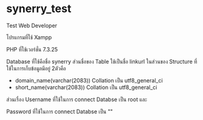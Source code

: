 # synerry_test
Test Web Developer

โปรแกรมที่ใช้ Xampp

PHP ที่ใช้เวอร์ชั่น 7.3.25

Database ที่ใช้คือชื่อ synerry ส่วนชื่อของ Table ใช้เป็นชื่อ linkurl
ในส่วนของ Structure ที่ใช้ในการเก็บข้อมูลมีอยู่ 2ตัวคือ
  - domain_name(varchar(2083))  Collation เป็น utf8_general_ci
  - short_name(varchar(2083))   Collation เป็น utf8_general_ci
  
ส่วนเรื่อง Username ที่ใช้ในการ connect Databse เป็น root และ

Password ที่ใช้ในการ connect Databse เป็น ""
